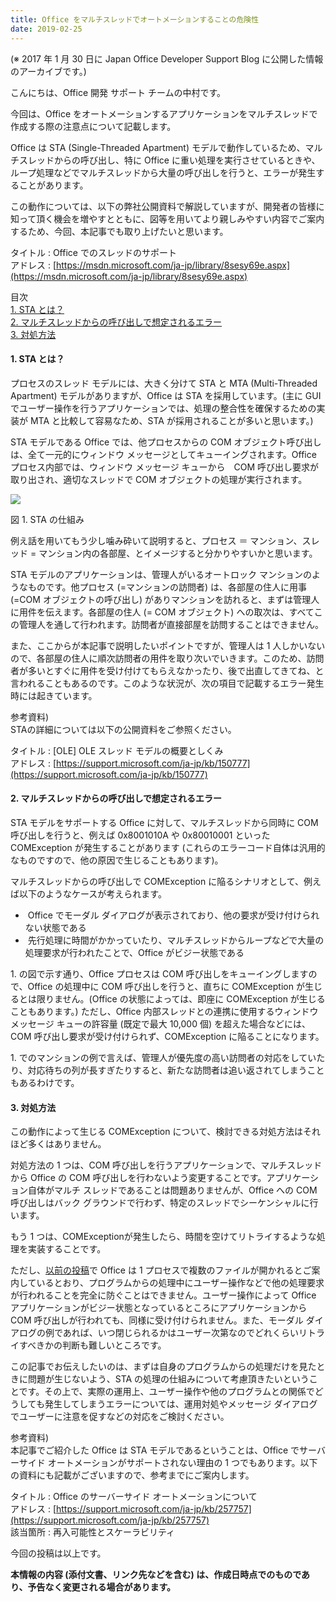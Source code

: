```yaml
---
title: Office をマルチスレッドでオートメーションすることの危険性
date: 2019-02-25
---
```


(※ 2017 年 1 月 30 日に Japan Office Developer Support Blog に公開した情報のアーカイブです。)

こんにちは、Office 開発 サポート チームの中村です。

今回は、Office をオートメーションするアプリケーションをマルチスレッドで作成する際の注意点について記載します。

Office は STA (Single-Threaded Apartment) モデルで動作しているため、マルチスレッドからの呼び出し、特に Office に重い処理を実行させているときや、ループ処理などでマルチスレッドから大量の呼び出しを行うと、エラーが発生することがあります。

この動作については、以下の弊社公開資料で解説していますが、開発者の皆様に知って頂く機会を増やすとともに、図等を用いてより親しみやすい内容でご案内するため、今回、本記事でも取り上げたいと思います。

タイトル : Office でのスレッドのサポート  
アドレス : [https://msdn.microsoft.com/ja-jp/library/8sesy69e.aspx](https://msdn.microsoft.com/ja-jp/library/8sesy69e.aspx)

目次  
[1\. STA とは？](#1-STA-とは？)  
[2\. マルチスレッドからの呼び出しで想定されるエラー](#2-マルチスレッドからの呼び出しで想定されるエラー)  
[3\. 対処方法](#3-対処方法)  

#### 1\. STA とは？

プロセスのスレッド モデルには、大きく分けて STA と MTA (Multi-Threaded Apartment) モデルがありますが、Office は STA を採用しています。(主に GUI でユーザー操作を行うアプリケーションでは、処理の整合性を確保するための実装が MTA と比較して容易なため、STA が採用されることが多いと思います。)

STA モデルである Office では、他プロセスからの COM オブジェクト呼び出しは、全て一元的にウィンドウ メッセージとしてキューイングされます。Office プロセス内部では、ウィンドウ メッセージ キューから　COM 呼び出し要求が取り出され、適切なスレッドで COM オブジェクトの処理が実行されます。

![](image1.png)  

図 1. STA の仕組み

例え話を用いてもう少し噛み砕いて説明すると、プロセス ＝ マンション、スレッド = マンション内の各部屋、とイメージすると分かりやすいかと思います。

STA モデルのアプリケーションは、管理人がいるオートロック マンションのようなものです。他プロセス (=マンションの訪問者) は、各部屋の住人に用事 (=COM オブジェクトの呼び出し) がありマンションを訪れると、まずは管理人に用件を伝えます。各部屋の住人 (= COM オブジェクト) への取次は、すべてこの管理人を通して行われます。訪問者が直接部屋を訪問することはできません。

また、ここからが本記事で説明したいポイントですが、管理人は 1 人しかいないので、各部屋の住人に順次訪問者の用件を取り次いでいきます。このため、訪問者が多いとすぐに用件を受け付けてもらえなかったり、後で出直してきてね、と言われることもあるのです。このような状況が、次の項目で記載するエラー発生時には起きています。

参考資料)  
STAの詳細については以下の公開資料をご参照ください。

タイトル : \[OLE\] OLE スレッド モデルの概要としくみ  
アドレス : [https://support.microsoft.com/ja-jp/kb/150777](https://support.microsoft.com/ja-jp/kb/150777)  

#### 2\. マルチスレッドからの呼び出しで想定されるエラー

STA モデルをサポートする Office に対して、マルチスレッドから同時に COM 呼び出しを行うと、例えば 0x8001010A や 0x80010001 といった COMException が発生することがあります (これらのエラーコード自体は汎用的なものですので、他の原因で生じることもあります)。

マルチスレッドからの呼び出しで COMException に陥るシナリオとして、例えば以下のようなケースが考えられます。

*    Office でモーダル ダイアログが表示されており、他の要求が受け付けられない状態である
*    先行処理に時間がかかっていたり、マルチスレッドからループなどで大量の処理要求が行われたことで、Office がビジー状態である

1\. の図で示す通り、Office プロセスは COM 呼び出しをキューイングしますので、Office の処理中に COM 呼び出しを行うと、直ちに COMException が生じるとは限りません。(Office の状態によっては、即座に COMException が生じることもあります。) ただし、Office 内部スレッドとの連携に使用するウィンドウ メッセージ キューの許容量 (既定で最大 10,000 個) を超えた場合などには、COM 呼び出し要求が受け付けられず、COMException に陥ることになります。

1\. でのマンションの例で言えば、管理人が優先度の高い訪問者の対応をしていたり、対応待ちの列が長すぎたりすると、新たな訪問者は追い返されてしまうこともあるわけです。  

#### 3\. 対処方法

この動作によって生じる COMException について、検討できる対処方法はそれほど多くはありません。

対処方法の 1 つは、COM 呼び出しを行うアプリケーションで、マルチスレッドから Office の COM 呼び出しを行わないよう変更することです。アプリケーション自体がマルチ スレッドであることは問題ありませんが、Office への COM 呼び出しはバック グラウンドで行わず、特定のスレッドでシーケンシャルに行います。

もう 1 つは、COMExceptionが発生したら、時間を空けてリトライするような処理を実装することです。

ただし、[以前の投稿](https://social.msdn.microsoft.com/Forums/ja-JP/a74ebdc3-9c37-46a1-8521-3cac24965e18/excel-2013?forum=officesupportteamja)で Office は 1 プロセスで複数のファイルが開かれるとご案内しているとおり、プログラムからの処理中にユーザー操作などで他の処理要求が行われることを完全に防ぐことはできません。ユーザー操作によって Office アプリケーションがビジー状態となっているところにアプリケーションから COM 呼び出しが行われても、同様に受け付けられません。また、モーダル ダイアログの例であれば、いつ閉じられるかはユーザー次第なのでどれくらいリトライすべきかの判断も難しいところです。

この記事でお伝えしたいのは、まずは自身のプログラムからの処理だけを見たときに問題が生じないよう、STA の処理の仕組みについて考慮頂きたいということです。その上で、実際の運用上、ユーザー操作や他のプログラムとの関係でどうしても発生してしまうエラーについては、運用対処やメッセージ ダイアログでユーザーに注意を促すなどの対応をご検討ください。

参考資料)  
本記事でご紹介した Office は STA モデルであるということは、Office でサーバーサイド オートメーションがサポートされない理由の 1 つでもあります。以下の資料にも記載がございますので、参考までにご案内します。

タイトル : Office のサーバーサイド オートメーションについて  
アドレス : [https://support.microsoft.com/ja-jp/kb/257757](https://support.microsoft.com/ja-jp/kb/257757)  
該当箇所 : 再入可能性とスケーラビリティ

今回の投稿は以上です。

**本情報の内容 (添付文書、リンク先などを含む) は、作成日時点でのものであり、予告なく変更される場合があります。**